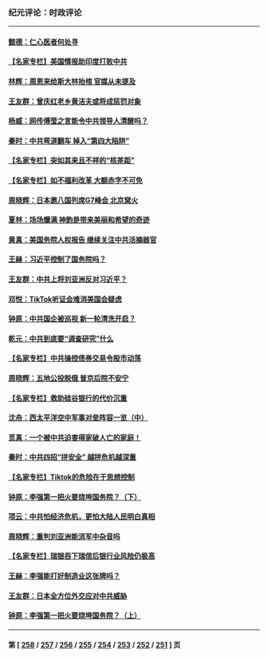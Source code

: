 ### 纪元评论：时政评论
---
#### [懿德：仁心医者何处寻](../../pages/nsc1025/n13961200.md) 
#### [【名家专栏】美国情报助印度打败中共](../../pages/nsc1025/n13960307.md) 
#### [林辉：周恩来给斯大林抬棺 官媒从未提及](../../pages/nsc1025/n13961173.md) 
#### [王友群：曾庆红老乡黄洁夫或将成惩罚对象](../../pages/nsc1025/n13960455.md) 
#### [杨威：网传傅莹之言能令中共领导人清醒吗？](../../pages/nsc1025/n13960572.md) 
#### [秦时：中共弯道翻车 掉入“第四大陷阱”](../../pages/nsc1025/n13960568.md) 
#### [【名家专栏】突如其来且不祥的“核差距”](../../pages/nsc1025/n13958986.md) 
#### [【名家专栏】如不福利改革 大额赤字不可免](../../pages/nsc1025/n13959475.md) 
#### [周晓辉：日本邀八国列席G7峰会 北京窝火](../../pages/nsc1025/n13960498.md) 
#### [夏林：场场爆满 神韵是带来美丽和希望的奇迹](../../pages/nsc1025/n13960420.md) 
#### [黄真：美国务院人权报告 继续关注中共活摘器官](../../pages/nsc1025/n13959993.md) 
#### [王赫：习近平控制了国务院吗？](../../pages/nsc1025/n13959979.md) 
#### [王友群：中共上将刘亚洲反对习近平？](../../pages/nsc1025/n13959965.md) 
#### [邓悦：TikTok听证会难消美国会疑虑](../../pages/nsc1025/n13959997.md) 
#### [钟原：中共国企被巡视 新一轮清洗开启？](../../pages/nsc1025/n13959933.md) 
#### [乾元：中共到底要“调查研究”什么](../../pages/nsc1025/n13959950.md) 
#### [【名家专栏】中共操控债券交易令股市动荡](../../pages/nsc1025/n13959631.md) 
#### [周晓辉：五地公投脱俄 普京后院不安宁](../../pages/nsc1025/n13959842.md) 
#### [【名家专栏】救助硅谷银行的代价沉重](../../pages/nsc1025/n13958925.md) 
#### [沈舟：西太平洋空中军事对垒阵容一览（中）](../../pages/nsc1025/n13959099.md) 
#### [觅真：一个被中共迫害得家破人亡的家庭！](../../pages/nsc1025/n13959178.md) 
#### [秦时：中共四招“拼安全” 越拼危机越深重](../../pages/nsc1025/n13959073.md) 
#### [【名家专栏】Tiktok的危险在于思想控制](../../pages/nsc1025/n13958944.md) 
#### [钟原：李强第一把火要烧垮国务院？（下）](../../pages/nsc1025/n13958627.md) 
#### [项云：中共怕经济危机，更怕大陆人民明白真相](../../pages/nsc1025/n13958552.md) 
#### [周晓辉：重判刘亚洲能消军中杂音吗](../../pages/nsc1025/n13958425.md) 
#### [【名家专栏】瑞银吞下瑞信后银行业风险仍极高](../../pages/nsc1025/n13957552.md) 
#### [王赫：李强能打好制造业这张牌吗？](../../pages/nsc1025/n13958148.md) 
#### [王友群：日本全方位外交应对中共威胁](../../pages/nsc1025/n13957903.md) 
#### [钟原：李强第一把火要烧垮国务院？（上）](../../pages/nsc1025/n13958011.md) 

---
#### 第 [ [258](./258.md) / [257](./257.md) / [256](./256.md) / [255](./255.md) / [254](./254.md) / [253](./253.md) / [252](./252.md) / [251](./251.md) ] 页
